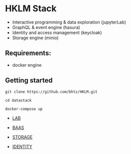 # HKLM Stack

* Interactive programming & data exploration (jupyterLab)
* GraphQL & event engine (hasura)
* Identity and access management (keycloak)
* Storage engine (minio)

## Requirements: 

* docker engine

## Getting started

    git clone https://github.com/bhtz/HKLM.git

    cd datastack

    docker-compose up

* [LAB](http://localhost:8081/lab/tree/files)

* [BAAS](http://localhost:8080/console/)

* [STORAGE](http://localhost:8082/minio/)

* [IDENTITY](http://localhost:8083/auth/)